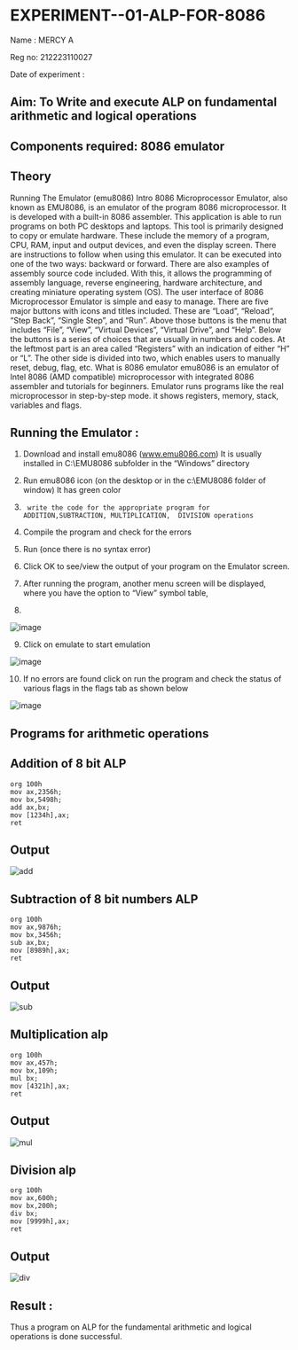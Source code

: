 # EXPERIMENT--01-ALP-FOR-8086

Name : MERCY A

Reg no: 212223110027

Date of experiment : 

## Aim: To Write and execute ALP on fundamental arithmetic and logical operations
## Components required: 8086  emulator 
## Theory 
Running The Emulator (emu8086) Intro 8086 Microprocessor Emulator, also known as EMU8086, is an emulator of the program 8086 microprocessor. It is developed with a built-in 8086 assembler. This application is able to run programs on both PC desktops and laptops. This tool is primarily designed to copy or emulate hardware. These include the memory of a program, CPU, RAM, input and output devices, and even the display screen. There are instructions to follow when using this emulator. It can be executed into one of the two ways: backward or forward. There are also examples of assembly source code included. With this, it allows the programming of assembly language, reverse engineering, hardware architecture, and creating miniature operating system (OS). The user interface of 8086 Microprocessor Emulator is simple and easy to manage. There are five major buttons with icons and titles included. These are “Load”, “Reload”, “Step Back”, “Single Step”, and “Run”. Above those buttons is the menu that includes “File”, “View”, “Virtual Devices”, “Virtual Drive”, and “Help”. Below the buttons is a series of choices that are usually in numbers and codes. At the leftmost part is an area called “Registers” with an indication of either “H” or “L”. The other side is divided into two, which enables users to manually reset, debug, flag, etc. What is 8086 emulator emu8086 is an emulator of Intel 8086 (AMD compatible) microprocessor with integrated 8086 assembler and tutorials for beginners. Emulator runs programs like the real microprocessor in step-by-step mode. it shows registers, memory, stack, variables and flags.


 ## Running the Emulator :
1.	Download and install emu8086 (www.emu8086.com) It is usually installed in C:\EMU8086 subfolder in the “Windows” directory
2.	  Run  emu8086 icon (on the desktop or in the c:\EMU8086 folder of window) It has green color 
 
 
3.		write the code for the appropriate program for ADDITION,SUBTRACTION, MULTIPLICATION,  DIVISION operations 

4.	 Compile the program and check for the errors 
5.	Run (once there is no syntax error) 

6.	Click OK to see/view the output of your program on the Emulator screen. 


7.	After running the program, another menu screen will be displayed, where you have the option to “View” symbol table,
8.	 


![image](https://user-images.githubusercontent.com/36288975/189273263-d65baae9-4b8f-4723-afb3-c0ffa4052b04.png)











9.	Click on emulate to start emulation 








![image](https://user-images.githubusercontent.com/36288975/189273273-9bb36ec1-e2e8-4892-8d35-37707332bfdc.png)








10.	If no errors are found click on run the program and check the status of various flags in the flags tab as shown below 






![image](https://user-images.githubusercontent.com/36288975/189273277-113a2a33-4a40-4ff8-95a5-ecd3a1f504fe.png)







## Programs for arithmetic  operations

## Addition  of 8 bit ALP 
```
org 100h
mov ax,2356h;
mov bx,5498h;
add ax,bx;
mov [1234h],ax;
ret
```

## Output  

![add](https://github.com/mercyarulappan/EXPERIMENT--01-ALP-FOR-8086/assets/149233730/575cab38-8499-4095-ae79-c6d4e26e334a)

 
## Subtraction   of 8 bit numbers  ALP 

```
org 100h
mov ax,9876h;
mov bx,3456h;
sub ax,bx;
mov [8989h],ax;
ret
```

## Output  

![sub](https://github.com/mercyarulappan/EXPERIMENT--01-ALP-FOR-8086/assets/149233730/686911c1-6078-4467-973d-a883f57a5861)


## Multiplication alp 
```
org 100h
mov ax,457h;
mov bx,109h;
mul bx;
mov [4321h],ax;
ret
```
## Output  

![mul](https://github.com/mercyarulappan/EXPERIMENT--01-ALP-FOR-8086/assets/149233730/e745f0b7-9608-4d17-b936-4cbd481cbfbf)


## Division alp 
```
org 100h
mov ax,600h;
mov bx,200h;
div bx;
mov [9999h],ax;
ret
```
## Output  

![div](https://github.com/mercyarulappan/EXPERIMENT--01-ALP-FOR-8086/assets/149233730/a15b872c-8f17-4a51-acf4-1130d4074d38)


## Result :
 
Thus a program on ALP for the fundamental arithmetic and logical operations is done successful.







